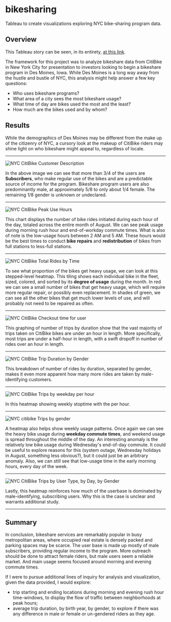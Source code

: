 # bikesharing
Tableau to create visualizations exploring NYC bike-sharing program data.

## Overview
This Tableau story can be seen, in its entirety, [at this link](https://public.tableau.com/app/profile/nayan.barhate/viz/NYCCityBikeChallengeAnalysis/NYCCityBikeAnalysis?publish=yes).

The framework for this project was to analyze bikeshare data from CitiBike in New York City for presentation to investors looking to begin a bikeshare program in Des Moines, Iowa. While Des Moines is a long way away from the hustle and bustle of NYC, this analysis might help answer a few key questions:
- Who uses bikeshare programs?
- What area of a city sees the most bikeshare usage?
- What time of day are bikes used the most and the least?
- How much are the bikes used and by whom?

## Results
While the demographics of Des Moines may be different from the make up of the citizenry of NYC, a cursory look at the makeup of CitiBike riders may shine light on who bikeshare might appeal to, regardless of locale.
***
![NYC CitiBike Customer Description](https://github.com/nayanbarhate/bikesharing/tree/main/blob/Images/Customer_description.png)

In the above image we can see that more than 3/4 of the users are **Subscribers**, who make regular use of the bikes and are a predictable source of income for the program. Bikeshare program users are also predominantly male, at approximately 5/8 to only about 1/4 female. The remaining 1/8 gender is unknown or undeclared.
***
![NYC CitiBike Peak Use Hours](https://github.com/nayanbarhate/bikesharing/tree/main/blob/Images/August_peak_hours.png)

This chart displays the number of bike rides initiated during each hour of the day, totaled across the entire month of August. We can see peak usage during morning rush hour and end-of-workday commute times. What is also of note is the low-usage hours between 2 AM and 5 AM. These hours would be the best times to conduct **bike repairs** and **redistribution** of bikes from full stations to less-full stations.
***
![NYC CitiBike Total Rides by Time](https://github.com/nayanbarhate/bikesharing/tree/main/blob/Images/Bike_repair.png)

To see what proportion of the bikes get heavy usage, we can look at this stepped-level heatmap. This tiling shows each individual bike in the fleet, sized, colored, and sorted by its **degree of usage** during the month. In red we can see a small number of bikes that get heavy usage, which will require more regular repair, or possibly even replacement. In shades of green, we can see all the other bikes that get much lower levels of use, and will probably not need to be repaired as often.
***

![NYC CitiBike Checkout time for user](https://github.com/nayanbarhate/bikesharing/tree/main/blob/Images/Checkout_times_by_user.png)

This graphing of number of trips by duration show that the vast majority of trips taken on CitiBike bikes are under an hour in length. More specifically, most trips are under a half-hour in length, with a swift dropoff in number of rides over an hour in length.
***
![NYC CitiBike Trip Duration by Gender](https://github.com/nayanbarhate/bikesharing/tree/main/blob/Images/Checkout_times_by_gender.png)

This breakdown of number of rides by duration, separated by gender, makes it even more apparent how many more rides are taken by male-identifying customers.
***

![NYC CitiBike Trips by weekday per hour](https://github.com/nayanbarhate/bikesharing/tree/main/blob/Images/Trips_by_weekday_perhour.png)

In this heatmap showing weekly stoptime with the per hour.
***

![NYC citibike Trips by gender](https://github.com/nayanbarhate/bikesharing/tree/main/blob/Images/Trips_by_gender.png)

A heatmap also helps show weekly usage patterns. Once again we can see the heavy bike usage during **weekday commute times**, and weekend usage is spread throughout the middle of the day. An interesting anomaly is the relatively low bike usage during Wednesday's end-of-day commute. It could be useful to explore reasons for this (system outage, Wednesday holidays in August, something less obvious?), but it could just be an arbitrary anomaly. Also, we can still see that low-usage time in the early morning hours, every day of the week.
***


![NYC CitiBike Trips by User Type, by Day, by Gender](https://github.com/nayanbarhate/bikesharing/tree/main/blob/Images/User_trips_by_gender_by_weekday.png)

Lastly, this heatmap reinforces how much of the userbase is dominated by male-identifying, subscribing users. Why this is the case is unclear and warrants additional study.
***

## Summary
In conclusion, bikeshare services are remarkably popular in busy metropolitan areas, where occupied real estate is densely packed and parking spaces may be scarce. The user base is made up mostly of male subscribers, providing regular income to the program. More outreach should be done to attract female riders, but male users seem a reliable market. And main usage seems focused around morning and evening commute times.

If I were to pursue additional lines of inquiry for analysis and visualization, given the data provided, I would explore:
- trip starting and ending locations during morning and evening rush hour time-windows, to display the flow of traffic between neighborhoods at peak hours;
- average trip duration, by birth year, by gender, to explore if there was any difference in male or female or un-gendered riders as they age.








